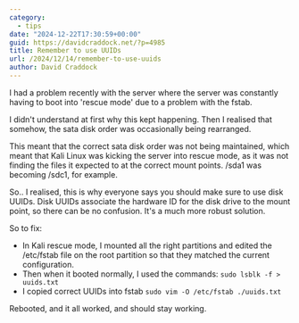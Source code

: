 ```yaml
---
category:
  - tips
date: "2024-12-22T17:30:59+00:00"
guid: https://davidcraddock.net/?p=4985
title: Remember to use UUIDs
url: /2024/12/14/remember-to-use-uuids
author: David Craddock
---
```


I had a problem recently with the server where the server was constantly having to boot into 'rescue mode' due to a problem with the fstab.

I didn't understand at first why this kept happening. Then I realised that somehow, the sata disk order was occasionally being rearranged.

This meant that the correct sata disk order was not being maintained, which meant that Kali Linux was kicking the server into rescue mode, as it was not finding the files it expected to at the correct mount points. /sda1 was becoming /sdc1, for example.

So.. I realised, this is why everyone says you should make sure to use disk UUIDs. Disk UUIDs associate the hardware ID for the disk drive to the mount point, so there can be no confusion. It's a much more robust solution.

So to fix:

* In Kali rescue mode, I mounted all the right partitions and edited the /etc/fstab file on the root partition so that they matched the current configuration.
* Then when it booted normally, I used the commands:
``` sudo lsblk -f > uuids.txt ```
* I copied correct UUIDs into fstab
``` sudo vim -O /etc/fstab ./uuids.txt ```

Rebooted, and it all worked, and should stay working.


